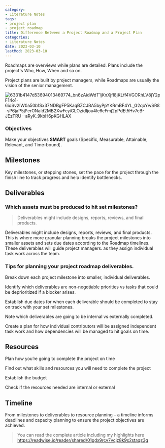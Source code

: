 ```yaml
---
category:
- Literature Notes
tags:
- project plan
- project roadmap
title: Difference Between a Project Roadmap and a Project Plan
categories:
- Literature Notes
date: 2023-03-10
lastMod: 2023-03-10
---
```

Roadmaps are overviews while plans are detailed. Plans include the project's Who, How, When and so on.

Project plans are built by project managers, while Roadmaps are usually the vision of the senior management.

![6331b4147d53694013469774_bn6zAidWdT1jKnXjfl8jKLff4VGORhLV8jY2pF14o1-6ioSv2IW0a50b1Sx37NDBgFP5KaqBZCJBA5byPpYKRmBF4YL_G2qoYwSR8-sP6jaP5jPerONaId2MB2XwFcyiGLOzidIjou4Ie6eFmj2pPdEt5Hv7cB-JEzTRU--aRyK_9kbH6pKGHLAX](https://mataroa.blog/images/a8cca88e.png)



### Objectives

Make your objectives **SMART** goals (Specific, Measurable, Attainable, Relevant, and Time-bound).



## Milestones

Key milestones, or stepping stones, set the pace for the project through the finish line to track progress and help identify bottlenecks.



## Deliverables

### Which assets must be produced to hit set milestones?

> Deliverables might include designs, reports, reviews, and final products.

Deliverables might include designs, reports, reviews, and final products. This is where more granular planning breaks the project milestones into smaller assets and sets due dates according to the Roadmap timelines. These deliverables will guide project managers. as they assign individual task work across the team.



### Tips for planning your project roadmap deliverables.

Break down each project milestone into smaller, individual deliverables.

Identify which deliverables are non-negotiable priorities vs tasks that could be deprioritized if a blocker arises.

Establish due dates for when each deliverable should be completed to stay on track with your set milestones.

Note which deliverables are going to be internal vs externally completed.

Create a plan for how individual contributors will be assigned independent task work and how dependencies will be managed to hit goals on time.



## Resources

Plan how you’re going to complete the project on time

Find out what skills and resources you will need to complete the project

Establish the budget

Check if the resources needed are internal or external



## Timeline

From milestones to deliverables to resource planning – a timeline informs deadlines and capacity planning to ensure the project objectives are achieved.



> You can read the complete article including my highlights here https://readwise.io/reader/shared/01gdx9rcv7vcjz8k9x2staqz3g
